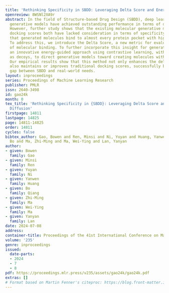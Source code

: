```yaml
---
title: 'Rethinking Specificity in SBDD: Leveraging Delta Score and Energy-Guided Diffusion'
openreview: 8WSNl2XA9r
abstract: In the field of Structure-based Drug Design (SBDD), deep learning-based
  generative models have achieved outstanding performance in terms of docking score.
  However, further study shows that the existing molecular generative methods and
  docking scores both have lacked consideration in terms of specificity, which means
  that generated molecules bind to almost every protein pocket with high affinity.
  To address this, we introduce the Delta Score, a new metric for evaluating the specificity
  of molecular binding. To further incorporate this insight for generation, we develop
  an innovative energy-guided approach using contrastive learning, with active compounds
  as decoys, to direct generative models toward creating molecules with high specificity.
  Our empirical results show that this method not only enhances the delta score but
  also maintains or improves traditional docking scores, successfully bridging the
  gap between SBDD and real-world needs.
layout: inproceedings
series: Proceedings of Machine Learning Research
publisher: PMLR
issn: 2640-3498
id: gao24k
month: 0
tex_title: 'Rethinking Specificity in {SBDD}: Leveraging Delta Score and Energy-Guided
  Diffusion'
firstpage: 14811
lastpage: 14825
page: 14811-14825
order: 14811
cycles: false
bibtex_author: Gao, Bowen and Ren, Minsi and Ni, Yuyan and Huang, Yanwen and Qiang,
  Bo and Ma, Zhi-Ming and Ma, Wei-Ying and Lan, Yanyan
author:
- given: Bowen
  family: Gao
- given: Minsi
  family: Ren
- given: Yuyan
  family: Ni
- given: Yanwen
  family: Huang
- given: Bo
  family: Qiang
- given: Zhi-Ming
  family: Ma
- given: Wei-Ying
  family: Ma
- given: Yanyan
  family: Lan
date: 2024-07-08
address:
container-title: Proceedings of the 41st International Conference on Machine Learning
volume: '235'
genre: inproceedings
issued:
  date-parts:
  - 2024
  - 7
  - 8
pdf: https://proceedings.mlr.press/v235/assets/gao24k/gao24k.pdf
extras: []
# Format based on Martin Fenner's citeproc: https://blog.front-matter.io/posts/citeproc-yaml-for-bibliographies/
---
```

